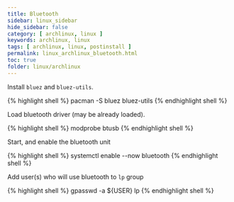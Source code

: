 ```yaml
---
title: Bluetooth
sidebar: linux_sidebar
hide_sidebar: false
category: [ archlinux, linux ]
keywords: archlinux, linux
tags: [ archlinux, linux, postinstall ]
permalink: linux_archlinux_bluetooth.html
toc: true
folder: linux/archlinux
---
```


Install ```bluez``` and ```bluez-utils```.

{% highlight shell %}
pacman -S bluez bluez-utils
{% endhighlight shell %}

Load bluetooth driver (may be already loaded).

{% highlight shell %}
modprobe btusb
{% endhighlight shell %}

Start, and enable the bluetooth unit

{% highlight shell %}
systemctl enable --now bluetooth
{% endhighlight shell %}

Add user(s) who will use bluetooth to ```lp``` group

{% highlight shell %}
gpasswd -a ${USER} lp
{% endhighlight shell %}
